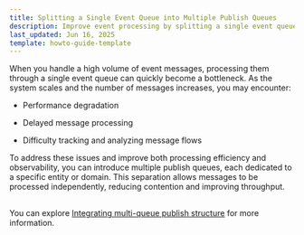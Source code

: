 ```yaml
---
title: Splitting a Single Event Queue into Multiple Publish Queues
description: Improve event processing by splitting a single event queue into multiple publish queues. Reduce bottlenecks, speed up processing, and enhance observability at scale.
last_updated: Jun 16, 2025
template: howto-guide-template
---
```


When you handle a high volume of event messages, processing them through a single event queue can quickly become a bottleneck. As the system scales and the number of messages increases, you may encounter:

- Performance degradation

- Delayed message processing

- Difficulty tracking and analyzing message flows

To address these issues and improve both processing efficiency and observability, you can introduce multiple publish queues, each dedicated to a specific entity or domain. This separation allows messages to be processed independently, reducing contention and improving throughput.

<!-- draw.io diagram -->
<div class="mxgraph" style="max-width:100%;border:1px solid transparent;" data-mxgraph="{&quot;highlight&quot;:&quot;#0000ff&quot;,&quot;nav&quot;:true,&quot;resize&quot;:true,&quot;dark-mode&quot;:&quot;auto&quot;,&quot;toolbar&quot;:&quot;zoom layers tags lightbox&quot;,&quot;edit&quot;:&quot;_blank&quot;,&quot;xml&quot;:&quot;&lt;mxfile host=\&quot;ac.draw.io\&quot; agent=\&quot;Mozilla/5.0 (Macintosh; Intel Mac OS X 10_15_7) AppleWebKit/537.36 (KHTML, like Gecko) Chrome/140.0.0.0 Safari/537.36\&quot; version=\&quot;28.2.3\&quot;&gt;\n  &lt;diagram id=\&quot;7OcbuDUcrvWmffeYAdIs\&quot; name=\&quot;Page-1\&quot;&gt;\n    &lt;mxGraphModel dx=\&quot;2066\&quot; dy=\&quot;1184\&quot; grid=\&quot;1\&quot; gridSize=\&quot;10\&quot; guides=\&quot;1\&quot; tooltips=\&quot;1\&quot; connect=\&quot;1\&quot; arrows=\&quot;1\&quot; fold=\&quot;1\&quot; page=\&quot;1\&quot; pageScale=\&quot;1\&quot; pageWidth=\&quot;827\&quot; pageHeight=\&quot;1169\&quot; math=\&quot;0\&quot; shadow=\&quot;0\&quot;&gt;\n      &lt;root&gt;\n        &lt;mxCell id=\&quot;0\&quot; /&gt;\n        &lt;mxCell id=\&quot;1\&quot; parent=\&quot;0\&quot; /&gt;\n        &lt;mxCell id=\&quot;IpyUoTzHNUqFgyhoeGnL-1\&quot; value=\&quot;\&quot; style=\&quot;rounded=0;whiteSpace=wrap;html=1;strokeColor=#33CCA6;\&quot; parent=\&quot;1\&quot; vertex=\&quot;1\&quot;&gt;\n          &lt;mxGeometry x=\&quot;824.1099999999999\&quot; y=\&quot;394\&quot; width=\&quot;760\&quot; height=\&quot;310\&quot; as=\&quot;geometry\&quot; /&gt;\n        &lt;/mxCell&gt;\n        &lt;mxCell id=\&quot;IpyUoTzHNUqFgyhoeGnL-2\&quot; value=\&quot;\&quot; style=\&quot;rounded=0;whiteSpace=wrap;html=1;dashed=1;strokeColor=#000000;fillColor=#33CCA6;fontColor=#333333;opacity=12;\&quot; parent=\&quot;1\&quot; vertex=\&quot;1\&quot;&gt;\n          &lt;mxGeometry x=\&quot;837.1099999999999\&quot; y=\&quot;432\&quot; width=\&quot;190\&quot; height=\&quot;178\&quot; as=\&quot;geometry\&quot; /&gt;\n        &lt;/mxCell&gt;\n        &lt;mxCell id=\&quot;IpyUoTzHNUqFgyhoeGnL-3\&quot; style=\&quot;edgeStyle=orthogonalEdgeStyle;rounded=0;orthogonalLoop=1;jettySize=auto;html=1;entryX=0;entryY=0.5;entryDx=0;entryDy=0;endArrow=classicThin;endFill=1;\&quot; parent=\&quot;1\&quot; source=\&quot;IpyUoTzHNUqFgyhoeGnL-4\&quot; target=\&quot;IpyUoTzHNUqFgyhoeGnL-14\&quot; edge=\&quot;1\&quot;&gt;\n          &lt;mxGeometry relative=\&quot;1\&quot; as=\&quot;geometry\&quot; /&gt;\n        &lt;/mxCell&gt;\n        &lt;mxCell id=\&quot;IpyUoTzHNUqFgyhoeGnL-4\&quot; value=\&quot;&amp;lt;font style=&amp;quot;&amp;quot;&amp;gt;&amp;lt;font face=&amp;quot;Helvetica&amp;quot; style=&amp;quot;font-size: 9px;&amp;quot;&amp;gt;Publish.Product Queue&amp;lt;/font&amp;gt;&amp;lt;br&amp;gt;&amp;lt;/font&amp;gt;\&quot; style=\&quot;rounded=1;whiteSpace=wrap;html=1;fillColor=#33CCA6;strokeColor=none;fontColor=#000000;\&quot; parent=\&quot;1\&quot; vertex=\&quot;1\&quot;&gt;\n          &lt;mxGeometry x=\&quot;1115.1100000000001\&quot; y=\&quot;456.5\&quot; width=\&quot;130\&quot; height=\&quot;30\&quot; as=\&quot;geometry\&quot; /&gt;\n        &lt;/mxCell&gt;\n        &lt;mxCell id=\&quot;IpyUoTzHNUqFgyhoeGnL-5\&quot; style=\&quot;edgeStyle=orthogonalEdgeStyle;rounded=0;orthogonalLoop=1;jettySize=auto;html=1;entryX=0;entryY=0.5;entryDx=0;entryDy=0;endArrow=classicThin;endFill=1;exitX=1;exitY=0.5;exitDx=0;exitDy=0;\&quot; parent=\&quot;1\&quot; source=\&quot;IpyUoTzHNUqFgyhoeGnL-6\&quot; edge=\&quot;1\&quot;&gt;\n          &lt;mxGeometry relative=\&quot;1\&quot; as=\&quot;geometry\&quot;&gt;\n            &lt;mxPoint x=\&quot;1015.1100000000001\&quot; y=\&quot;468.5\&quot; as=\&quot;sourcePoint\&quot; /&gt;\n            &lt;mxPoint x=\&quot;1115.1100000000001\&quot; y=\&quot;468.5\&quot; as=\&quot;targetPoint\&quot; /&gt;\n          &lt;/mxGeometry&gt;\n        &lt;/mxCell&gt;\n        &lt;mxCell id=\&quot;IpyUoTzHNUqFgyhoeGnL-6\&quot; value=\&quot;&amp;lt;font style=&amp;quot;&amp;quot;&amp;gt;&amp;lt;font style=&amp;quot;font-size: 9px;&amp;quot;&amp;gt;EventMessage&amp;lt;br&amp;gt;&amp;lt;/font&amp;gt;&amp;lt;font style=&amp;quot;font-size: 8px;&amp;quot; face=&amp;quot;Courier New&amp;quot;&amp;gt;&amp;lt;b&amp;gt;&amp;amp;lt;ProductStorageListner.php&amp;amp;gt;&amp;lt;/b&amp;gt;&amp;lt;/font&amp;gt;&amp;lt;br&amp;gt;&amp;lt;/font&amp;gt;\&quot; style=\&quot;rounded=1;whiteSpace=wrap;html=1;fillColor=#33CCA6;strokeColor=none;fontColor=#000000;\&quot; parent=\&quot;1\&quot; vertex=\&quot;1\&quot;&gt;\n          &lt;mxGeometry x=\&quot;857.1100000000001\&quot; y=\&quot;449\&quot; width=\&quot;150\&quot; height=\&quot;41\&quot; as=\&quot;geometry\&quot; /&gt;\n        &lt;/mxCell&gt;\n        &lt;mxCell id=\&quot;IpyUoTzHNUqFgyhoeGnL-7\&quot; value=\&quot;&amp;lt;font style=&amp;quot;font-size: 7px;&amp;quot;&amp;gt;Chunk Size: 100&amp;lt;/font&amp;gt;\&quot; style=\&quot;text;html=1;strokeColor=none;fillColor=none;align=center;verticalAlign=middle;whiteSpace=wrap;rounded=0;\&quot; parent=\&quot;1\&quot; vertex=\&quot;1\&quot;&gt;\n          &lt;mxGeometry x=\&quot;1105.1100000000001\&quot; y=\&quot;539.6600000000001\&quot; width=\&quot;70\&quot; height=\&quot;19.09\&quot; as=\&quot;geometry\&quot; /&gt;\n        &lt;/mxCell&gt;\n        &lt;mxCell id=\&quot;IpyUoTzHNUqFgyhoeGnL-8\&quot; style=\&quot;edgeStyle=orthogonalEdgeStyle;rounded=0;orthogonalLoop=1;jettySize=auto;html=1;entryX=0;entryY=0.5;entryDx=0;entryDy=0;endArrow=classicThin;endFill=1;exitX=1;exitY=0.5;exitDx=0;exitDy=0;\&quot; parent=\&quot;1\&quot; source=\&quot;IpyUoTzHNUqFgyhoeGnL-9\&quot; edge=\&quot;1\&quot;&gt;\n          &lt;mxGeometry relative=\&quot;1\&quot; as=\&quot;geometry\&quot;&gt;\n            &lt;mxPoint x=\&quot;1015.1100000000001\&quot; y=\&quot;568.5087719298244\&quot; as=\&quot;sourcePoint\&quot; /&gt;\n            &lt;mxPoint x=\&quot;1115.1100000000001\&quot; y=\&quot;568.7499999999999\&quot; as=\&quot;targetPoint\&quot; /&gt;\n          &lt;/mxGeometry&gt;\n        &lt;/mxCell&gt;\n        &lt;mxCell id=\&quot;IpyUoTzHNUqFgyhoeGnL-9\&quot; value=\&quot;&amp;lt;font style=&amp;quot;&amp;quot;&amp;gt;&amp;lt;font style=&amp;quot;font-size: 9px;&amp;quot;&amp;gt;EventMessage&amp;lt;br&amp;gt;&amp;lt;/font&amp;gt;&amp;lt;font style=&amp;quot;font-size: 8px;&amp;quot; face=&amp;quot;Courier New&amp;quot;&amp;gt;&amp;lt;b&amp;gt;&amp;amp;lt;PriceStorageListner.php&amp;amp;gt;&amp;lt;/b&amp;gt;&amp;lt;/font&amp;gt;&amp;lt;br&amp;gt;&amp;lt;/font&amp;gt;\&quot; style=\&quot;rounded=1;whiteSpace=wrap;html=1;fillColor=#33CCA6;strokeColor=none;fontColor=#000000;\&quot; parent=\&quot;1\&quot; vertex=\&quot;1\&quot;&gt;\n          &lt;mxGeometry x=\&quot;857.1100000000001\&quot; y=\&quot;549\&quot; width=\&quot;150\&quot; height=\&quot;41\&quot; as=\&quot;geometry\&quot; /&gt;\n        &lt;/mxCell&gt;\n        &lt;mxCell id=\&quot;IpyUoTzHNUqFgyhoeGnL-10\&quot; style=\&quot;edgeStyle=orthogonalEdgeStyle;rounded=0;orthogonalLoop=1;jettySize=auto;html=1;entryX=0;entryY=0.5;entryDx=0;entryDy=0;endArrow=classicThin;endFill=1;\&quot; parent=\&quot;1\&quot; source=\&quot;IpyUoTzHNUqFgyhoeGnL-11\&quot; target=\&quot;IpyUoTzHNUqFgyhoeGnL-15\&quot; edge=\&quot;1\&quot;&gt;\n          &lt;mxGeometry relative=\&quot;1\&quot; as=\&quot;geometry\&quot; /&gt;\n        &lt;/mxCell&gt;\n        &lt;mxCell id=\&quot;IpyUoTzHNUqFgyhoeGnL-11\&quot; value=\&quot;&amp;lt;font style=&amp;quot;&amp;quot;&amp;gt;&amp;lt;font face=&amp;quot;Helvetica&amp;quot; style=&amp;quot;font-size: 9px;&amp;quot;&amp;gt;Publish.Price Queue&amp;lt;/font&amp;gt;&amp;lt;br&amp;gt;&amp;lt;/font&amp;gt;\&quot; style=\&quot;rounded=1;whiteSpace=wrap;html=1;fillColor=#33CCA6;strokeColor=none;fontColor=#000000;\&quot; parent=\&quot;1\&quot; vertex=\&quot;1\&quot;&gt;\n          &lt;mxGeometry x=\&quot;1115.1100000000001\&quot; y=\&quot;557.75\&quot; width=\&quot;130\&quot; height=\&quot;30\&quot; as=\&quot;geometry\&quot; /&gt;\n        &lt;/mxCell&gt;\n        &lt;mxCell id=\&quot;IpyUoTzHNUqFgyhoeGnL-12\&quot; value=\&quot;&amp;lt;font style=&amp;quot;&amp;quot;&amp;gt;&amp;lt;font face=&amp;quot;Helvetica&amp;quot; style=&amp;quot;font-size: 9px;&amp;quot;&amp;gt;Publish.Product.Error Queue&amp;lt;/font&amp;gt;&amp;lt;br&amp;gt;&amp;lt;/font&amp;gt;\&quot; style=\&quot;rounded=1;whiteSpace=wrap;html=1;fillColor=#f8cecc;strokeColor=#b85450;\&quot; parent=\&quot;1\&quot; vertex=\&quot;1\&quot;&gt;\n          &lt;mxGeometry x=\&quot;1285.1100000000001\&quot; y=\&quot;421\&quot; width=\&quot;130\&quot; height=\&quot;30\&quot; as=\&quot;geometry\&quot; /&gt;\n        &lt;/mxCell&gt;\n        &lt;mxCell id=\&quot;IpyUoTzHNUqFgyhoeGnL-13\&quot; value=\&quot;&amp;lt;font style=&amp;quot;&amp;quot;&amp;gt;&amp;lt;font face=&amp;quot;Helvetica&amp;quot; style=&amp;quot;font-size: 9px;&amp;quot;&amp;gt;Publish.Price.Error Queue&amp;lt;/font&amp;gt;&amp;lt;br&amp;gt;&amp;lt;/font&amp;gt;\&quot; style=\&quot;rounded=1;whiteSpace=wrap;html=1;fillColor=#f8cecc;strokeColor=#b85450;\&quot; parent=\&quot;1\&quot; vertex=\&quot;1\&quot;&gt;\n          &lt;mxGeometry x=\&quot;1285.1100000000001\&quot; y=\&quot;524\&quot; width=\&quot;130\&quot; height=\&quot;30\&quot; as=\&quot;geometry\&quot; /&gt;\n        &lt;/mxCell&gt;\n        &lt;mxCell id=\&quot;IpyUoTzHNUqFgyhoeGnL-14\&quot; value=\&quot;&amp;lt;font style=&amp;quot;&amp;quot;&amp;gt;&amp;lt;font face=&amp;quot;Helvetica&amp;quot; style=&amp;quot;font-size: 9px;&amp;quot;&amp;gt;Publish Sync Storage Queue&amp;lt;/font&amp;gt;&amp;lt;br&amp;gt;&amp;lt;/font&amp;gt;\&quot; style=\&quot;rounded=1;whiteSpace=wrap;html=1;fillColor=#33CCA6;strokeColor=none;fontColor=#000000;\&quot; parent=\&quot;1\&quot; vertex=\&quot;1\&quot;&gt;\n          &lt;mxGeometry x=\&quot;1445.1100000000001\&quot; y=\&quot;456.5\&quot; width=\&quot;130\&quot; height=\&quot;30\&quot; as=\&quot;geometry\&quot; /&gt;\n        &lt;/mxCell&gt;\n        &lt;mxCell id=\&quot;IpyUoTzHNUqFgyhoeGnL-15\&quot; value=\&quot;&amp;lt;font style=&amp;quot;&amp;quot;&amp;gt;&amp;lt;font face=&amp;quot;Helvetica&amp;quot; style=&amp;quot;font-size: 9px;&amp;quot;&amp;gt;Price Sync Storage Queue&amp;lt;/font&amp;gt;&amp;lt;br&amp;gt;&amp;lt;/font&amp;gt;\&quot; style=\&quot;rounded=1;whiteSpace=wrap;html=1;fillColor=#33CCA6;strokeColor=none;fontColor=#000000;\&quot; parent=\&quot;1\&quot; vertex=\&quot;1\&quot;&gt;\n          &lt;mxGeometry x=\&quot;1445.1100000000001\&quot; y=\&quot;557.75\&quot; width=\&quot;130\&quot; height=\&quot;30\&quot; as=\&quot;geometry\&quot; /&gt;\n        &lt;/mxCell&gt;\n        &lt;mxCell id=\&quot;IpyUoTzHNUqFgyhoeGnL-16\&quot; style=\&quot;edgeStyle=orthogonalEdgeStyle;rounded=0;orthogonalLoop=1;jettySize=auto;html=1;entryX=0;entryY=0.75;entryDx=0;entryDy=0;dashed=1;endArrow=classicThin;endFill=1;strokeColor=#999999;\&quot; parent=\&quot;1\&quot; source=\&quot;IpyUoTzHNUqFgyhoeGnL-18\&quot; target=\&quot;IpyUoTzHNUqFgyhoeGnL-4\&quot; edge=\&quot;1\&quot;&gt;\n          &lt;mxGeometry relative=\&quot;1\&quot; as=\&quot;geometry\&quot;&gt;\n            &lt;Array as=\&quot;points\&quot;&gt;\n              &lt;mxPoint x=\&quot;1037.1100000000001\&quot; y=\&quot;479\&quot; /&gt;\n            &lt;/Array&gt;\n          &lt;/mxGeometry&gt;\n        &lt;/mxCell&gt;\n        &lt;mxCell id=\&quot;IpyUoTzHNUqFgyhoeGnL-17\&quot; style=\&quot;edgeStyle=orthogonalEdgeStyle;rounded=0;orthogonalLoop=1;jettySize=auto;html=1;entryX=0;entryY=0.75;entryDx=0;entryDy=0;endArrow=classicThin;endFill=1;dashed=1;strokeColor=#999999;\&quot; parent=\&quot;1\&quot; source=\&quot;IpyUoTzHNUqFgyhoeGnL-18\&quot; target=\&quot;IpyUoTzHNUqFgyhoeGnL-11\&quot; edge=\&quot;1\&quot;&gt;\n          &lt;mxGeometry relative=\&quot;1\&quot; as=\&quot;geometry\&quot;&gt;\n            &lt;Array as=\&quot;points\&quot;&gt;\n              &lt;mxPoint x=\&quot;1037.1100000000001\&quot; y=\&quot;580\&quot; /&gt;\n            &lt;/Array&gt;\n          &lt;/mxGeometry&gt;\n        &lt;/mxCell&gt;\n        &lt;mxCell id=\&quot;IpyUoTzHNUqFgyhoeGnL-18\&quot; value=\&quot;&amp;lt;font style=&amp;quot;&amp;quot;&amp;gt;&amp;lt;font face=&amp;quot;Helvetica&amp;quot; style=&amp;quot;font-size: 9px;&amp;quot;&amp;gt;Publisher.Retry Queue&amp;lt;/font&amp;gt;&amp;lt;br&amp;gt;&amp;lt;/font&amp;gt;\&quot; style=\&quot;rounded=1;whiteSpace=wrap;html=1;fillColor=#dae8fc;strokeColor=#6c8ebf;\&quot; parent=\&quot;1\&quot; vertex=\&quot;1\&quot;&gt;\n          &lt;mxGeometry x=\&quot;1007.1100000000001\&quot; y=\&quot;642\&quot; width=\&quot;130\&quot; height=\&quot;30\&quot; as=\&quot;geometry\&quot; /&gt;\n        &lt;/mxCell&gt;\n        &lt;mxCell id=\&quot;IpyUoTzHNUqFgyhoeGnL-19\&quot; value=\&quot;&amp;lt;font style=&amp;quot;font-size: 7px;&amp;quot;&amp;gt;Chunk Size: 100&amp;lt;/font&amp;gt;\&quot; style=\&quot;text;html=1;strokeColor=none;fillColor=none;align=center;verticalAlign=middle;whiteSpace=wrap;rounded=0;\&quot; parent=\&quot;1\&quot; vertex=\&quot;1\&quot;&gt;\n          &lt;mxGeometry x=\&quot;1105.1100000000001\&quot; y=\&quot;438.4100000000001\&quot; width=\&quot;70\&quot; height=\&quot;19.09\&quot; as=\&quot;geometry\&quot; /&gt;\n        &lt;/mxCell&gt;\n        &lt;mxCell id=\&quot;IpyUoTzHNUqFgyhoeGnL-20\&quot; style=\&quot;edgeStyle=orthogonalEdgeStyle;rounded=0;orthogonalLoop=1;jettySize=auto;html=1;dashed=1;jumpStyle=arc;endArrow=classicThin;endFill=1;\&quot; parent=\&quot;1\&quot; source=\&quot;IpyUoTzHNUqFgyhoeGnL-4\&quot; edge=\&quot;1\&quot;&gt;\n          &lt;mxGeometry relative=\&quot;1\&quot; as=\&quot;geometry\&quot;&gt;\n            &lt;Array as=\&quot;points\&quot;&gt;\n              &lt;mxPoint x=\&quot;1180\&quot; y=\&quot;492\&quot; /&gt;\n              &lt;mxPoint x=\&quot;1088\&quot; y=\&quot;492\&quot; /&gt;\n            &lt;/Array&gt;\n            &lt;mxPoint x=\&quot;1088\&quot; y=\&quot;640\&quot; as=\&quot;targetPoint\&quot; /&gt;\n          &lt;/mxGeometry&gt;\n        &lt;/mxCell&gt;\n        &lt;mxCell id=\&quot;IpyUoTzHNUqFgyhoeGnL-21\&quot; style=\&quot;edgeStyle=orthogonalEdgeStyle;rounded=0;orthogonalLoop=1;jettySize=auto;html=1;endArrow=none;endFill=0;dashed=1;\&quot; parent=\&quot;1\&quot; edge=\&quot;1\&quot;&gt;\n          &lt;mxGeometry relative=\&quot;1\&quot; as=\&quot;geometry\&quot;&gt;\n            &lt;mxPoint x=\&quot;1177.1100000000001\&quot; y=\&quot;587.7499999999999\&quot; as=\&quot;sourcePoint\&quot; /&gt;\n            &lt;mxPoint x=\&quot;1088\&quot; y=\&quot;600\&quot; as=\&quot;targetPoint\&quot; /&gt;\n            &lt;Array as=\&quot;points\&quot;&gt;\n              &lt;mxPoint x=\&quot;1177\&quot; y=\&quot;593\&quot; /&gt;\n              &lt;mxPoint x=\&quot;1088\&quot; y=\&quot;593\&quot; /&gt;\n            &lt;/Array&gt;\n          &lt;/mxGeometry&gt;\n        &lt;/mxCell&gt;\n        &lt;mxCell id=\&quot;IpyUoTzHNUqFgyhoeGnL-22\&quot; value=\&quot;&amp;lt;font style=&amp;quot;font-size: 6px;&amp;quot;&amp;gt;Retry&amp;lt;/font&amp;gt;\&quot; style=\&quot;text;html=1;strokeColor=none;fillColor=none;align=center;verticalAlign=middle;whiteSpace=wrap;rounded=0;\&quot; parent=\&quot;1\&quot; vertex=\&quot;1\&quot;&gt;\n          &lt;mxGeometry x=\&quot;1135.1100000000001\&quot; y=\&quot;487.5\&quot; width=\&quot;70\&quot; height=\&quot;19.09\&quot; as=\&quot;geometry\&quot; /&gt;\n        &lt;/mxCell&gt;\n        &lt;mxCell id=\&quot;IpyUoTzHNUqFgyhoeGnL-23\&quot; value=\&quot;&amp;lt;font style=&amp;quot;font-size: 6px;&amp;quot;&amp;gt;Retry&amp;lt;/font&amp;gt;\&quot; style=\&quot;text;html=1;strokeColor=none;fillColor=none;align=center;verticalAlign=middle;whiteSpace=wrap;rounded=0;\&quot; parent=\&quot;1\&quot; vertex=\&quot;1\&quot;&gt;\n          &lt;mxGeometry x=\&quot;1134.1100000000001\&quot; y=\&quot;588.5\&quot; width=\&quot;70\&quot; height=\&quot;19.09\&quot; as=\&quot;geometry\&quot; /&gt;\n        &lt;/mxCell&gt;\n        &lt;mxCell id=\&quot;IpyUoTzHNUqFgyhoeGnL-24\&quot; style=\&quot;edgeStyle=orthogonalEdgeStyle;rounded=0;orthogonalLoop=1;jettySize=auto;html=1;entryX=0.791;entryY=-0.019;entryDx=0;entryDy=0;entryPerimeter=0;startArrow=classicThin;startFill=1;endArrow=none;endFill=0;dashed=1;strokeColor=#FF3333;\&quot; parent=\&quot;1\&quot; source=\&quot;IpyUoTzHNUqFgyhoeGnL-13\&quot; target=\&quot;IpyUoTzHNUqFgyhoeGnL-11\&quot; edge=\&quot;1\&quot;&gt;\n          &lt;mxGeometry relative=\&quot;1\&quot; as=\&quot;geometry\&quot;&gt;\n            &lt;Array as=\&quot;points\&quot;&gt;\n              &lt;mxPoint x=\&quot;1218.1100000000001\&quot; y=\&quot;539\&quot; /&gt;\n            &lt;/Array&gt;\n          &lt;/mxGeometry&gt;\n        &lt;/mxCell&gt;\n        &lt;mxCell id=\&quot;IpyUoTzHNUqFgyhoeGnL-25\&quot; style=\&quot;edgeStyle=orthogonalEdgeStyle;rounded=0;orthogonalLoop=1;jettySize=auto;html=1;entryX=0.783;entryY=0.034;entryDx=0;entryDy=0;entryPerimeter=0;startArrow=classicThin;startFill=1;endArrow=none;endFill=0;dashed=1;strokeColor=#FF3333;\&quot; parent=\&quot;1\&quot; source=\&quot;IpyUoTzHNUqFgyhoeGnL-12\&quot; target=\&quot;IpyUoTzHNUqFgyhoeGnL-4\&quot; edge=\&quot;1\&quot;&gt;\n          &lt;mxGeometry relative=\&quot;1\&quot; as=\&quot;geometry\&quot; /&gt;\n        &lt;/mxCell&gt;\n        &lt;mxCell id=\&quot;IpyUoTzHNUqFgyhoeGnL-26\&quot; value=\&quot;&amp;lt;font style=&amp;quot;font-size: 6px;&amp;quot;&amp;gt;Retry &amp;amp;gt;&amp;amp;nbsp; Max. Retry&amp;lt;/font&amp;gt;\&quot; style=\&quot;text;html=1;strokeColor=none;fillColor=none;align=center;verticalAlign=middle;whiteSpace=wrap;rounded=0;\&quot; parent=\&quot;1\&quot; vertex=\&quot;1\&quot;&gt;\n          &lt;mxGeometry x=\&quot;1211.1100000000001\&quot; y=\&quot;520.46\&quot; width=\&quot;70\&quot; height=\&quot;19.09\&quot; as=\&quot;geometry\&quot; /&gt;\n        &lt;/mxCell&gt;\n        &lt;mxCell id=\&quot;IpyUoTzHNUqFgyhoeGnL-27\&quot; value=\&quot;&amp;lt;font style=&amp;quot;font-size: 6px;&amp;quot;&amp;gt;Retry &amp;amp;gt;&amp;amp;nbsp; Max. Retry&amp;lt;/font&amp;gt;\&quot; style=\&quot;text;html=1;strokeColor=none;fillColor=none;align=center;verticalAlign=middle;whiteSpace=wrap;rounded=0;\&quot; parent=\&quot;1\&quot; vertex=\&quot;1\&quot;&gt;\n          &lt;mxGeometry x=\&quot;1210.1100000000001\&quot; y=\&quot;417\&quot; width=\&quot;70\&quot; height=\&quot;19.09\&quot; as=\&quot;geometry\&quot; /&gt;\n        &lt;/mxCell&gt;\n        &lt;mxCell id=\&quot;IpyUoTzHNUqFgyhoeGnL-28\&quot; value=\&quot;&amp;lt;font style=&amp;quot;font-size: 6px;&amp;quot;&amp;gt;Retry + 1&amp;lt;/font&amp;gt;\&quot; style=\&quot;text;html=1;strokeColor=none;fillColor=none;align=center;verticalAlign=middle;whiteSpace=wrap;rounded=0;\&quot; parent=\&quot;1\&quot; vertex=\&quot;1\&quot;&gt;\n          &lt;mxGeometry x=\&quot;985.1100000000001\&quot; y=\&quot;620\&quot; width=\&quot;70\&quot; height=\&quot;19.09\&quot; as=\&quot;geometry\&quot; /&gt;\n        &lt;/mxCell&gt;\n        &lt;mxCell id=\&quot;IpyUoTzHNUqFgyhoeGnL-29\&quot; value=\&quot;&amp;lt;font style=&amp;quot;font-size: 10px;&amp;quot;&amp;gt;1&amp;lt;/font&amp;gt;\&quot; style=\&quot;ellipse;whiteSpace=wrap;html=1;fontSize=11;fontStyle=0;strokeColor=#33CCA6;fontColor=#33CCA6;\&quot; parent=\&quot;1\&quot; vertex=\&quot;1\&quot;&gt;\n          &lt;mxGeometry x=\&quot;1014\&quot; y=\&quot;448.5899999999999\&quot; width=\&quot;28\&quot; height=\&quot;14\&quot; as=\&quot;geometry\&quot; /&gt;\n        &lt;/mxCell&gt;\n        &lt;mxCell id=\&quot;IpyUoTzHNUqFgyhoeGnL-30\&quot; value=\&quot;&amp;lt;font style=&amp;quot;font-size: 10px;&amp;quot;&amp;gt;2&amp;lt;/font&amp;gt;\&quot; style=\&quot;ellipse;whiteSpace=wrap;html=1;fontSize=11;fontStyle=0;strokeColor=#33CCA6;fontColor=#33CCA6;\&quot; parent=\&quot;1\&quot; vertex=\&quot;1\&quot;&gt;\n          &lt;mxGeometry x=\&quot;1250\&quot; y=\&quot;476.5899999999999\&quot; width=\&quot;28\&quot; height=\&quot;14\&quot; as=\&quot;geometry\&quot; /&gt;\n        &lt;/mxCell&gt;\n        &lt;mxCell id=\&quot;IpyUoTzHNUqFgyhoeGnL-31\&quot; value=\&quot;&amp;lt;font style=&amp;quot;font-size: 10px;&amp;quot;&amp;gt;4&amp;lt;/font&amp;gt;\&quot; style=\&quot;ellipse;whiteSpace=wrap;html=1;fontSize=11;fontStyle=0;strokeColor=#33CCA6;fontColor=#33CCA6;\&quot; parent=\&quot;1\&quot; vertex=\&quot;1\&quot;&gt;\n          &lt;mxGeometry x=\&quot;1129\&quot; y=\&quot;496.5899999999999\&quot; width=\&quot;28\&quot; height=\&quot;14\&quot; as=\&quot;geometry\&quot; /&gt;\n        &lt;/mxCell&gt;\n        &lt;mxCell id=\&quot;IpyUoTzHNUqFgyhoeGnL-32\&quot; value=\&quot;&amp;lt;font style=&amp;quot;font-size: 10px;&amp;quot;&amp;gt;5&amp;lt;/font&amp;gt;\&quot; style=\&quot;ellipse;whiteSpace=wrap;html=1;fontSize=11;fontStyle=0;strokeColor=#33CCA6;fontColor=#33CCA6;\&quot; parent=\&quot;1\&quot; vertex=\&quot;1\&quot;&gt;\n          &lt;mxGeometry x=\&quot;1042\&quot; y=\&quot;611.5899999999999\&quot; width=\&quot;28\&quot; height=\&quot;14\&quot; as=\&quot;geometry\&quot; /&gt;\n        &lt;/mxCell&gt;\n        &lt;mxCell id=\&quot;POFrgckD3E7XPRbi2Vty-1\&quot; value=\&quot;&amp;lt;font style=&amp;quot;font-size: 10px;&amp;quot;&amp;gt;3&amp;lt;/font&amp;gt;\&quot; style=\&quot;ellipse;whiteSpace=wrap;html=1;fontSize=11;fontStyle=0;strokeColor=#33CCA6;fontColor=#33CCA6;\&quot; parent=\&quot;1\&quot; vertex=\&quot;1\&quot;&gt;\n          &lt;mxGeometry x=\&quot;1183.11\&quot; y=\&quot;428.9999999999999\&quot; width=\&quot;28\&quot; height=\&quot;14\&quot; as=\&quot;geometry\&quot; /&gt;\n        &lt;/mxCell&gt;\n      &lt;/root&gt;\n    &lt;/mxGraphModel&gt;\n  &lt;/diagram&gt;\n&lt;/mxfile&gt;\n&quot;}"></div>
<script type="text/javascript" src="https://viewer.diagrams.net/js/viewer-static.min.js"></script>



You can explore [Integrating multi-queue publish structure](/docs/dg/dev/integrate-and-configure/integrate-multi-queue-publish-structure) for more information.
